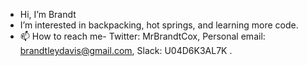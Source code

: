 - Hi, I’m Brandt 
- I’m interested in backpacking, hot springs, and learning more code.
- 📫 How to reach me- Twitter: MrBrandtCox, Personal email: brandtleydavis@gmail.com, Slack: U04D6K3AL7K .
